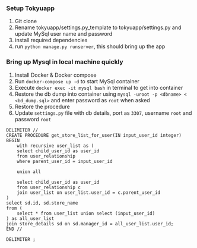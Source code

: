 
### Setup Tokyuapp
1. Git clone <project>
2. Rename tokyuapp/settings.py_template to tokyuapp/settings.py and update MySql user name and password
3. install required dependencies
4. run `python manage.py runserver`, this should bring up the app


### Bring up Mysql in local machine quickly
1. Install Docker & Docker compose
2. Run `docker-compose up -d` to start MySql container
3. Execute `docker exec -it mysql bash` in terminal to get into container
4. Restore the db dump into container using `mysql -uroot -p <dbname> < <bd_dump.sql>` and enter password as `root` when asked
5. Restore the procedure
6. Update `settings.py` file with db details, port as `3307`, username `root` and password `root`


```
DELIMITER //
CREATE PROCEDURE get_store_list_for_user(IN input_user_id integer)
BEGIN
    with recursive user_list as (
	select child_user_id as user_id
	from user_relationship
	where parent_user_id = input_user_id
	
	union all
	
	select child_user_id as user_id
	from user_relationship c
	join user_list on user_list.user_id = c.parent_user_id
)
select sd.id, sd.store_name 
from (
	select * from user_list union select (input_user_id)
) as all_user_list
join store_details sd on sd.manager_id = all_user_list.user_id;
END //

DELIMITER ;
```


